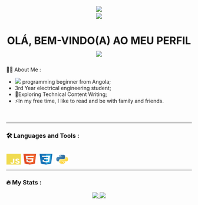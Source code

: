 <div id="header" align="center">
  <img src="https://media.giphy.com/media/emGDBYPZ2mVrsS1biZ/giphy.gif" width="250"/>
</div>

<div> 
 <div  align="center"> 
  <a href="https://instagram.com/tchissola_jeo" target="_blank"><img src="https://img.shields.io/badge/-Instagram-%23E4405F?style=for-the-badge&logo=instagram&logoColor=white" target="_blank"></a>
   
   ### 

   <h1>
  OLÁ, BEM-VINDO(A) AO MEU PERFIL
  <img src="https://media.giphy.com/media/hvRJCLFzcasrR4ia7z/giphy.gif" width="30px"/>
</h1>
</div>

  :woman_technologist: About Me :
  <br>
  - <img src="https://media.giphy.com/media/WUlplcMpOCEmTGBtBW/giphy.gif" width="30"> programming beginner from Angola;
  - 3rd Year electrical engineering student;
  - :seedling:Exploring Technical Content Writing;
  - :zap:In my free time, I like to read and be with family and friends.
  </br>
  
  ---

### :hammer_and_wrench: Languages and Tools :
</div>
<div style="display: inline_block"><br>
  <img align="center" alt="Rafa-Js" height="30" width="40" src="https://raw.githubusercontent.com/devicons/devicon/master/icons/javascript/javascript-plain.svg">
  <img align="center" alt="Rafa-HTML" height="30" width="40" src="https://raw.githubusercontent.com/devicons/devicon/master/icons/html5/html5-original.svg">
  <img align="center" alt="Rafa-CSS" height="30" width="40" src="https://raw.githubusercontent.com/devicons/devicon/master/icons/css3/css3-original.svg">
  <img align="center" alt="Rafa-Python" height="30" width="40" src="https://raw.githubusercontent.com/devicons/devicon/master/icons/python/python-original.svg">
</div>

---

### :fire: My Stats :

<div align="center">
  <a href="https://github.com/softsola">
  <img height="180em" src="https://github-readme-stats.vercel.app/api?username=softsola&show_icons=true&theme=dracula&include_all_commits=true&count_private=true"/>
  <img height="180em" src="https://github-readme-stats.vercel.app/api/top-langs/?username=softsola&layout=compact&langs_count=7&theme=dracula"/>
</div>

